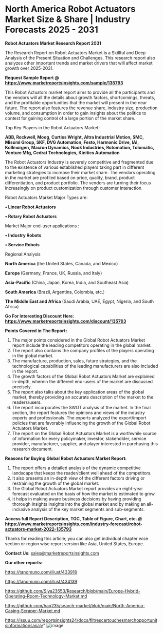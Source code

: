 # North America Robot Actuators Market Size & Share | Industry Forecasts 2025 - 2031

<strong>Robot Actuators Market Research Report 2031</strong>

The Research Report on Robot Actuators Market is a Skillful and Deep Analysis of the Present Situation and Challenges. This research report also analyzes other important trends and market drivers that will affect market growth over 2025-2031.

<strong>Request Sample Report @ <a href=https://www.marketreportsinsights.com/sample/135793>https://www.marketreportsinsights.com/sample/135793</a></strong>

This Robot Actuators market report aims to provide all the participants and the vendors will all the details about growth factors, shortcomings, threats, and the profitable opportunities that the market will present in the near future. The report also features the revenue share, industry size, production volume, and consumption in order to gain insights about the politics to contest for gaining control of a large portion of the market share.

Top Key Players in the Robot Actuators Market:

<strong>ABB, Rockwell, Moog, Curtiss Wright, Altra Industrial Motion, SMC, Misumi Group, SKF, DVG Automation, Festo, Harmonic Drive, IAI, Kollmorgen, Macron Dynamics, Nook Industries, Rotomation, Tolomatic, Venture Mfg, Cedrat Technologies, Kinitics Automation</strong>

The Robot Actuators Industry is severely competitive and fragmented due to the existence of various established players taking part in different marketing strategies to increase their market share. The vendors operating in the market are profiled based on price, quality, brand, product differentiation, and product portfolio. The vendors are turning their focus increasingly on product customization through customer interaction.

Robot Actuators Market Major Types are:

<strong>• Linear Robot Actuators

• Rotary Robot Actuators</strong>

Market Major end-user applications :

<strong>• Industry Robots

• Service Robots</strong>

Regional Analysis

</u><strong><b>North America</b></strong> (the United States, Canada, and Mexico)

<strong><b>Europe </b></strong>(Germany, France, UK, Russia, and Italy)

<strong><b>Asia-Pacific</b></strong> (China, Japan, Korea, India, and Southeast Asia)

<strong><b>South America</b></strong> (Brazil, Argentina, Colombia, etc.)

<strong><b>The Middle East and Africa</b></strong> (Saudi Arabia, UAE, Egypt, Nigeria, and South Africa)

<strong>Go For Interesting Discount Here: <a href=https://www.marketreportsinsights.com/discount/135793>https://www.marketreportsinsights.com/discount/135793</a></strong>

<strong>Points Covered in The Report:</strong>
<ol>
  <li>The major points considered in the Global Robot Actuators Market report include the leading competitors operating in the global market.</li>
  <li>The report also contains the company profiles of the players operating in the global market.</li>
  <li>The manufacture, production, sales, future strategies, and the technological capabilities of the leading manufacturers are also included in the report.</li>
  <li>The growth factors of the Global Robot Actuators Market are explained in-depth, wherein the different end-users of the market are discussed precisely.</li>
  <li>The report also talks about the key application areas of the global market, thereby providing an accurate description of the market to the readers/users.</li>
  <li>The report incorporates the SWOT analysis of the market. In the final section, the report features the opinions and views of the industry experts and professionals. The experts analyzed the export/import policies that are favorably influencing the growth of the Global Robot Actuators Market.</li>
  <li>The report on the Global Robot Actuators Market is a worthwhile source of information for every policymaker, investor, stakeholder, service provider, manufacturer, supplier, and player interested in purchasing this research document.</li>
</ol>
<strong>Reasons for Buying Global Robot Actuators Market Report:</strong>

<ol>
  <li>The report offers a detailed analysis of the dynamic competitive landscape that keeps the reader/client well ahead of the competitors.</li>
  <li>It also presents an in-depth view of the different factors driving or restraining the growth of the global market.</li>
  <li>The Global Robot Actuators Market report provides an eight-year forecast evaluated on the basis of how the market is estimated to grow.</li>
  <li>It helps in making aware business decisions by having providing thorough insights insights into the global market and by making an all-inclusive analysis of the key market segments and sub-segments.</li>
</ol>
<strong>Access full Report Description, TOC, Table of Figure, Chart, etc. @ <a href=https://www.marketreportsinsights.com/industry-forecast/robot-actuators-market-2022-135793>https://www.marketreportsinsights.com/industry-forecast/robot-actuators-market-2022-135793</a></strong>


Thanks for reading this article; you can also get individual chapter wise section or region wise report version like Asia, United States, Europe.

<strong>Contact Us:</strong>
sales@marketreportsinsights.com

<strong>Our other reports:</strong>

<a href=https://tanomuno.com/illust/433918>https://tanomuno.com/illust/433918</a>

<a href=https://tanomuno.com/illust/434139>https://tanomuno.com/illust/434139</a>

<a href=https://github.com/Siya23553/Research/blob/main/Europe-Hybrid-Operating-Room-Technology-Market.md>https://github.com/Siya23553/Research/blob/main/Europe-Hybrid-Operating-Room-Technology-Market.md</a>

<a href=https://github.com/haq235/search-market/blob/main/North-America-Casing-Scraper-Market.md>https://github.com/haq235/search-market/blob/main/North-America-Casing-Scraper-Market.md</a>

<a href=https://issuu.com/reportsinsights24/docs/filtrescartouchesmarchopportunitsinformationsanaly>https://issuu.com/reportsinsights24/docs/filtrescartouchesmarchopportunitsinformationsanaly</a>"
![image](https://github.com/user-attachments/assets/a9af9531-d053-4bf0-913b-467cba54e285)
